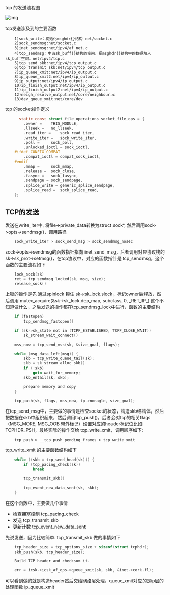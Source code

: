 


tcp 的发送流程图

![img](https://yixing.github.io/img/kernel-tcp.gif)

tcp发送涉及到的主要函数

```
    1)sock_write：初始化msghdr{}结构 net/socket.c
    2)sock_sendmsg:net/socket.c
    3)inet_sendmsg:net/ipv4/af_net.c
    4)tcp_sendmsg：申请sk_buff{}结构的空间，把msghdr{}结构中的数据填入sk_buff空间。net/ipv4/tcp.c
    5)tcp_send_skb:net/ipv4/tcp_output.c
    6)tcp_transmit_skb:net/ipv4/tcp_output.c
    7)ip_queue_xmit:net/ipv4/ip_output.c
    8)ip_queue_xmit2:net/ipv4/ip_output.c
    9)ip_output:net/ipv4/ip_output.c
    10)ip_finish_output:net/ipv4/ip_output.c
    11)ip_finish_output2:net/ipv4/ip_output.c
    12)neigh_resolve_output:net/core/neighbour.c
    13)dev_queue_xmit:net/core/dev
```

tcp 的socket操作定义

```c
      static const struct file_operations socket_file_ops = {
        .owner =    THIS_MODULE,                                            
        .llseek =   no_llseek,
        .read_iter =    sock_read_iter,
        .write_iter =   sock_write_iter,                                 
        .poll =     sock_poll,
        .unlocked_ioctl = sock_ioctl,                                    
    #ifdef CONFIG_COMPAT
        .compat_ioctl = compat_sock_ioctl,                     
    #endif
        .mmap =     sock_mmap,
        .release =  sock_close,
        .fasync =   sock_fasync,
        .sendpage = sock_sendpage,
        .splice_write = generic_splice_sendpage,
        .splice_read =  sock_splice_read,                
    }; 
```

## TCP的发送 

发送在write\_iter中, 将file-\>private\_data转换为struct sock*, 然后调用sock->opts->sendmsg()，调用路径

```c
    sock_write_iter > sock_send_msg > sock_sendmsg_nosec
```

sock->opts->sendmsg的函数指针指向 inet\_send\_msg，后者调用对应协议栈的 sk->sk\_prot->setmsg()，在tcp协议中，对应的函数指针是 tcp\_sendmsg，这个函数的主要流程如下

```c
    lock_sock(sk)
    ret = tcp_sendmsg_locked(sk, msg, size);
    release_sock()
```

上锁的操作是先 通过spinlock 锁住 sk->sk\_lock.slock，标记owner后释放，然后调用  mutex\_acquire(&sk->sk\_lock.dep\_map, subclass, 0, \_RET\_IP\_) 这个不知道做什么，之后发送的操作都在tcp\_sendmsg\_lock中进行，函数的主要结构

```c
    if (fastopen) 
        tcp_sendmsg_fastopen()

    if (sk->sk_state not in (TCPF_ESTABLISHED, TCPF_CLOSE_WAIT)) 
        sk_stream_wait_connect()

    mss_now = tcp_send_mss(sk, &size_goal, flags);

    while (msg_data_left(msg)) {
        skb = tcp_write_queue_tail(sk);
        skb = sk_stream_alloc_skb()
        if (!skb)
            goto wait_for_memory;
        skb_entail(sk, skb);

        prepare memory and copy
    }

    tcp_push(sk, flags, mss_now, tp->nonagle, size_goal);
```

在tcp\_send\_msg中，主要做的事情是检查socket的状态，构造skb结构体，然后把数据在skb中组织起来，然后调用tcp\_push()，后者会对tcp的相关flags（MSG\_MORE, MSG\_OOB 带外标记）设置对应的header标记位比如 TCPHDR\_PSH，最终实际的操作交给 tcp\_write\_xmit，调用顺序如下:

```
    tcp_push > __tcp_push_pending_frames > tcp_write_xmit
```

tcp\_write\_xmit 的主要函数结构如下

```c
    while ((skb = tcp_send_head(sk))) {
        if (tcp_pacing_check(sk))
            break

        tcp_transmit_skb()

        tcp_event_new_data_sent(sk, skb);
    }
```

在这个函数中，主要做几个事情

* 检查拥塞控制 tcp\_pacing\_check
* 发送 tcp\_transmit\_skb
* 更新计数 tcp\_event\_new\_data\_sent

先说发送，因为比较简单. tcp\_transmit\_skb 做的事情如下

```c
    tcp_header_size = tcp_options_size + sizeof(struct tcphdr);
    skb_push(skb, tcp_header_size);

    Build TCP header and checksum it.

    err = icsk->icsk_af_ops->queue_xmit(sk, skb, &inet->cork.fl);
```

可以看到做的就是构造header然后交给网络层处理，queue\_xmit对应的是ip层的处理函数 ip\_queue\_xmit    

